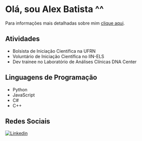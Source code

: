 # Olá, sou Alex Batista ^^
Para informações mais detalhadas sobre mim [clique aqui](https://sites.google.com/view/alex-batista-da-costa/pt?authuser=0).

## Atividades
- Bolsista de Iniciação Científica na UFRN
- Voluntário de Iniciação Científica no IIN-ELS
- Dev trainee no Laboratório de Análises Clínicas DNA Center

## Linguagens de Programação
- Python
- JavaScript
- C#
- C++

## Redes Sociais
[![Linkedin](https://img.shields.io/badge/LinkedIn-0077B5?style=for-the-badge&logo=linkedin&logoColor=white)](https://www.linkedin.com/in/alex-batista-da-costa-880818247/)

